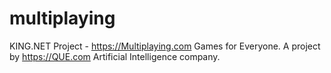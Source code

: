 # multiplaying
KING.NET Project - https://Multiplaying.com Games for Everyone. A project by https://QUE.com Artificial Intelligence company.
